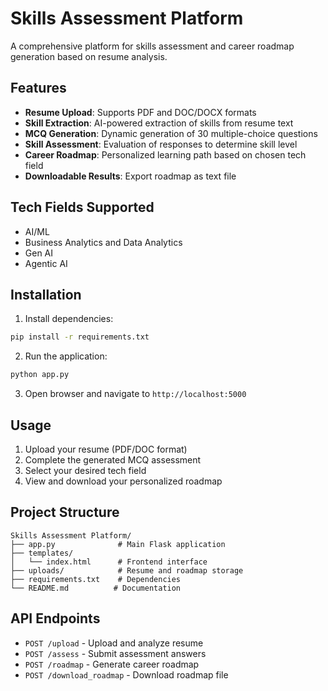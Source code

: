 # Skills Assessment Platform

A comprehensive platform for skills assessment and career roadmap generation based on resume analysis.

## Features

- **Resume Upload**: Supports PDF and DOC/DOCX formats
- **Skill Extraction**: AI-powered extraction of skills from resume text
- **MCQ Generation**: Dynamic generation of 30 multiple-choice questions
- **Skill Assessment**: Evaluation of responses to determine skill level
- **Career Roadmap**: Personalized learning path based on chosen tech field
- **Downloadable Results**: Export roadmap as text file

## Tech Fields Supported

- AI/ML
- Business Analytics and Data Analytics
- Gen AI
- Agentic AI

## Installation

1. Install dependencies:
```bash
pip install -r requirements.txt
```

2. Run the application:
```bash
python app.py
```

3. Open browser and navigate to `http://localhost:5000`

## Usage

1. Upload your resume (PDF/DOC format)
2. Complete the generated MCQ assessment
3. Select your desired tech field
4. View and download your personalized roadmap

## Project Structure

```
Skills Assessment Platform/
├── app.py              # Main Flask application
├── templates/
│   └── index.html      # Frontend interface
├── uploads/            # Resume and roadmap storage
├── requirements.txt    # Dependencies
└── README.md          # Documentation
```

## API Endpoints

- `POST /upload` - Upload and analyze resume
- `POST /assess` - Submit assessment answers
- `POST /roadmap` - Generate career roadmap
- `POST /download_roadmap` - Download roadmap file
